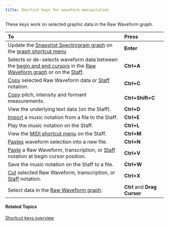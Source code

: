 ```yaml
---
title: Shortcut keys for waveform manipulation
---
```


These keys work on selected graphic data in the Raw Waveform graph.

|**To**|**Press**|
| :- | :- |
|Update the [Snapshot Spectrogram graph](../menus/graphs/types/snapshot-spectrogram) on the [graph shortcut menu](../menus/graphs/shortcut)|**Enter**|
|Selects or de-selects waveform data between the [begin and end cursors](../menus/graphs/begin-end-cursors) in the [Raw Waveform graph](../menus/graphs/types/raw-waveform) or on the [Staff](../menus/graphs/types/music/staff).|**Ctrl+A**|
|[Copy](../menus/edit/cut-copy-paste) selected Raw Waveform data or [Staff](../menus/graphs/types/music/staff) notation.|**Ctrl+C**|
|[Copy](../menus/edit/cut-copy-paste) pitch, intensity and formant measurements.|**Ctrl+Shift+C**|
|View the underlying text data (on the Staff).|**Ctrl+D**|
|[Import](../menus/file/import) a music notation from a file to the Staff.|**Ctrl+E**|
|Play the music notation on the Staff.|**Ctrl+L**|
|View the [MIDI shortcut menu](../menus/graphs/types/music/staff-shortcut-menu) on the Staff.|**Ctrl+M**|
|[Pastes](../menus/edit/cut-copy-paste) waveform selection into a new file.|**Ctrl+N**|
|[Paste](../menus/edit/cut-copy-paste) a Raw Waveform, transcription, or [Staff](../menus/graphs/types/music/staff) notation at begin cursor position.|**Ctrl+V**|
|Save the music notation on the Staff to a file.|**Ctrl+W**|
|[Cut](../menus/edit/cut-copy-paste) selected Raw Waveform, transcription, or [Staff](../menus/graphs/types/music/staff) notation.|**Ctrl+X**|
|Select data in the [Raw Waveform graph](../menus/graphs/types/raw-waveform).|**Ctrl** and **Drag Cursor**|

#### **Related Topics**
[Shortcut keys overview](overview)
